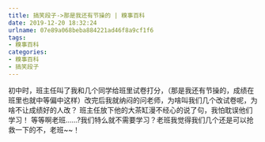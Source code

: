 ```yaml
---
title: 搞笑段子->那是我还有节操的 | 糗事百科
date: 2019-12-20 18:32:24
urlname: 07e89a068beba884221ad46f8a9cf1f6
tags: 
- 糗事百科
categories:
- 糗事百科
- 搞笑段子
---
```

初中时，班主任叫了我和几个同学给班里试卷打分，（那是我还有节操的，成绩在班里也就中等偏中这样）改完后我就纳闷的问老师，为啥叫我们几个改试卷呢，为啥不让成绩好的人改？ 班主任放下他的大茶缸漫不经心的说了句，我怕耽误他们学习！ 等等啊老班……?我们特么就不需要学习？老班我觉得我们几个还是可以抢救一下的不，老班~~！


